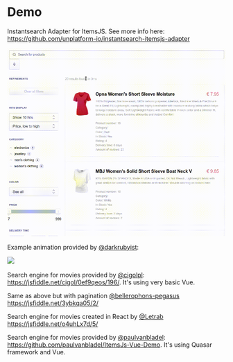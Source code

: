 # Demo

Instantsearch Adapter for ItemsJS. See more info here: https://github.com/unplatform-io/instantsearch-itemsjs-adapter

![](https://raw.githubusercontent.com/itemsapi/itemsjs/master/assets/electronics_search_demo.gif)

Example animation provided by [@darkrubyist](https://github.com/darkrubyist):

![](https://media.giphy.com/media/2wYrjCuszHdDVHMQ6k/giphy.gif)

Search engine for movies provided by [@cigolpl](https://github.com/cigolpl):
https://jsfiddle.net/cigol/0ef9qeos/196/. It's using very basic Vue.

Same as above but with pagination [@bellerophons-pegasus](https://github.com/bellerophons-pegasus) https://jsfiddle.net/3ybkqa05/2/

Search engine for movies created in React by [@Letrab](https://github.com/Letrab) https://jsfiddle.net/o4uhLx7d/5/

Search engine for movies provided by [@paulvanbladel](https://github.com/paulvanbladel): https://github.com/paulvanbladel/ItemsJs-Vue-Demo. It's using Quasar framework and Vue.
